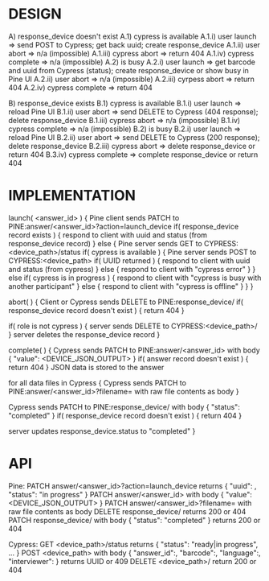 DESIGN
======

A) response_device doesn't exist
  A.1) cypress is available
    A.1.i) user launch => send POST to Cypress; get back uuid; create response_device
    A.1.ii) user abort => n/a (impossible)
    A.1.iii) cypress abort => return 404
    A.1.iv) cypress complete => n/a (impossible)
  A.2) is busy
    A.2.i) user launch => get barcode and uuid from Cypress (status); create response_device or show busy in Pine UI
    A.2.ii) user abort => n/a (impossible)
    A.2.iii) cyrpess abort => return 404
    A.2.iv) cypress complete => return 404
      
B) response_device exists
  B.1) cypress is available
    B.1.i) user launch => reload Pine UI
    B.1.ii) user abort => send DELETE to Cypress (404 response); delete response_device
    B.1.iii) cypress abort => n/a (impossible)
    B.1.iv) cypress complete => n/a (impossible)
  B.2) is busy
    B.2.i) user launch => reload Pine UI
    B.2.ii) user abort => send DELETE to Cypress (200 response); delete response_device
    B.2.iii) cypress abort => delete response_device or return 404
    B.3.iv) cypress complete => complete response_device or return 404



IMPLEMENTATION
==============

launch( <answer_id> )
{
  Pine client sends PATCH to PINE:answer/<answer_id>?action=launch_device
  if( response_device record exists )
  {
    respond to client with uuid and status (from response_device record)
  }
  else
  {
    Pine server sends GET to CYPRESS:<device_path>/status
    if( cypress is available )
    {
      Pine server sends POST to CYPRESS:<device_path>
      if( UUID returned )
      {
        respond to client with uuid and status (from cypress)
      }
      else
      {
        respond to client with "cypress error"
      }
    }
    else if( cypress is in progress )
    {
      respond to client with "cypress is busy with another participant"
    }
    else
    {
      respond to client with "cypress is offline"
    }
  }
}

abort( <uuid> )
{
  Client or Cypress sends DELETE to PINE:response_device/<uuid>
  if( response_device record doesn't exist )
  {
    return 404
  }

  if( role is not cypress )
  {
    server sends DELETE to CYPRESS:<device_path>/<uuid>
  }
  server deletes the response_device record
}

complete( <uuid> )
{
  Cypress sends PATCH to PINE:answer/<answer_id> with body { "value": <DEVICE_JSON_OUTPUT> }
  if( answer record doesn't exist )
  {
    return 404
  }
  JSON data is stored to the answer

  for all data files in Cypress
  {
    Cypress sends PATCH to PINE:answer/<answer_id>?filename=<FILENAME> with raw file contents as body
  }

  Cypress sends PATCH to PINE:response_device/<uuid> with body { "status": "completed" }
  if( response_device record doesn't exist )
  {
    return 404
  }

  server updates response_device.status to "completed"
}



API
===

Pine:
  PATCH answer/<answer_id>?action=launch_device returns { "uuid": <uuid>, "status": "in progress" }
  PATCH answer/<answer_id> with body { "value": <DEVICE_JSON_OUTPUT> }
  PATCH answer/<answer_id>?filename=<FILENAME> with raw file contents as body
  DELETE response_device/<uuid> returns 200 or 404
  PATCH response_device/<uuid> with body { "status": "completed" } returns 200 or 404

Cypress:
  GET <device_path>/status returns { "status": "ready|in progress", ... }
  POST <device_path> with body { "answer_id":, "barcode":, "language":, "interviewer": } returns UUID or 409
  DELETE <device_path>/<uuid> return 200 or 404

